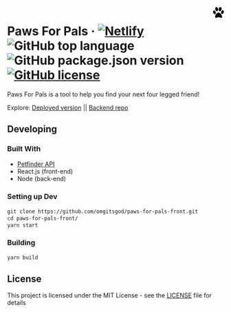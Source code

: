 <img src="./src/paws.png" alt="Logo of the project" align="right" width="25" height="25">

# Paws For Pals &middot; [![Netlify](https://img.shields.io/netlify/ea930d4a-bce8-451e-9c6b-52fca022a28c?style=flat-square)](https://www.netlify.com/) ![GitHub top language](https://img.shields.io/github/languages/top/omgitsgod/paws-for-pals-front) ![GitHub package.json version](https://img.shields.io/github/package-json/v/omgitsgod/paws-for-pals-front) [![GitHub license](https://img.shields.io/badge/license-MIT-blue.svg?style=flat-square)](https://github.com/omgitsgod/paws-for-pals-front/blob/master/License)

Paws For Pals is a tool to help you find your next four legged friend!

Explore:
[Deployed version](https://paws.netlify.app/) || [Backend repo](https://github.com/omgitsgod/paws-for-pals-backend)

## Developing

### Built With

* [Petfinder API](https://www.petfinder.com/developers/v2/docs/)
* React.js (front-end)
* Node (back-end)

### Setting up Dev

```shell
git clone https://github.com/omgitsgod/paws-for-pals-front.git
cd paws-for-pals-front/
yarn start
```

### Building

```shell
yarn build
```

## License

This project is licensed under the MIT License - see the [LICENSE](LICENSE) file for details